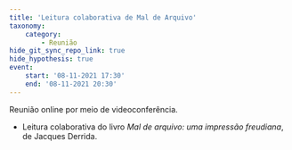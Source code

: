 ```yaml
---
title: 'Leitura colaborativa de Mal de Arquivo'
taxonomy:
    category:
        - Reunião
hide_git_sync_repo_link: true
hide_hypothesis: true
event:
    start: '08-11-2021 17:30'
    end: '08-11-2021 20:30'
---
```


Reunião online por meio de videoconferência.

- Leitura colaborativa do livro *Mal de arquivo: uma impressão freudiana*, de Jacques Derrida.
